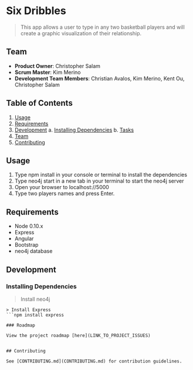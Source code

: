 # Six Dribbles
> This app allows a user to type in any two basketball players and will create a graphic visualization of their relationship.

## Team

  - __Product Owner__: Christopher Salam
  - __Scrum Master__: Kim Merino
  - __Development Team Members__: Christian Avalos, Kim Merino, Kent Ou, Christopher Salam

## Table of Contents

1. [Usage](#Usage)
2. [Requirements](#requirements)
3. [Development](#development)
    a. [Installing Dependencies](#installing-dependencies)
    b. [Tasks](#tasks)
4. [Team](#team)
5. [Contributing](#contributing)

## Usage

1. Type npm install in your console or terminal to install the dependencies
2. Type neo4j start in a new tab in your terminal to start the neo4j server
3. Open your browser to localhost://5000
4. Type two players names and press Enter.

## Requirements

- Node 0.10.x
- Express
- Angular
- Bootstrap
- neo4j database

## Development

### Installing Dependencies

> Install neo4j
```npm install neo4j
> Install Express
```npm install express

### Roadmap

View the project roadmap [here](LINK_TO_PROJECT_ISSUES)


## Contributing

See [CONTRIBUTING.md](CONTRIBUTING.md) for contribution guidelines.